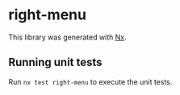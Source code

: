 # right-menu

This library was generated with [Nx](https://nx.dev).

## Running unit tests

Run `nx test right-menu` to execute the unit tests.
